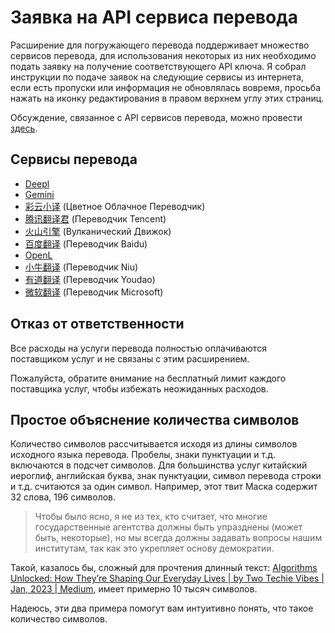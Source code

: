 # Заявка на API сервиса перевода

Расширение для погружающего перевода поддерживает множество сервисов перевода, для использования некоторых из них необходимо подать заявку на получение соответствующего API ключа. Я собрал инструкции по подаче заявок на следующие сервисы из интернета, если есть пропуски или информация не обновлялась вовремя, просьба нажать на иконку редактирования в правом верхнем углу этих страниц.

Обсуждение, связанное с API сервисов перевода, можно провести [здесь](https://github.com/immersive-translate/immersive-translate/issues/137).

## Сервисы перевода

- [Deepl](./services/deepL.md)
- [Gemini](./services/gemini.md)
- [彩云小译](./services/caiyun.md) (Цветное Облачное Переводчик)
- [腾讯翻译君](./services/tencent.md) (Переводчик Tencent)
- [火山引擎](./services/volcano.md) (Вулканический Движок)
- [百度翻译](./services/baidu.md) (Переводчик Baidu)
- [OpenL](./services/openL.md)
- [小牛翻译](./services/niu.md) (Переводчик Niu)
- [有道翻译](./services/youdao.md) (Переводчик Youdao)
- [微软翻译](./services/azure.md) (Переводчик Microsoft)

## Отказ от ответственности

Все расходы на услуги перевода полностью оплачиваются поставщиком услуг и не связаны с этим расширением.

Пожалуйста, обратите внимание на бесплатный лимит каждого поставщика услуг, чтобы избежать неожиданных расходов.

## Простое объяснение количества символов

Количество символов рассчитывается исходя из длины символов исходного языка перевода. Пробелы, знаки пунктуации и т.д. включаются в подсчет символов. Для большинства услуг китайский иероглиф, английская буква, знак пунктуации, символ перевода строки и т.д. считаются за один символ. Например, этот твит Маска содержит 32 слова, 196 символов.

> Чтобы было ясно, я не из тех, кто считает, что многие государственные агентства должны быть упразднены (может быть, некоторые), но мы всегда должны задавать вопросы нашим институтам, так как это укрепляет основу демократии.

Такой, казалось бы, сложный для прочтения длинный текст: [Algorithms Unlocked: How They’re Shaping Our Everyday Lives | by Two Techie Vibes | Jan, 2023 | Medium](https://twotechievibes.medium.com/algorithms-unlocked-how-theyre-shaping-our-everyday-lives-6261fa1dbad), имеет примерно 10 тысяч символов.

Надеюсь, эти два примера помогут вам интуитивно понять, что такое количество символов.
